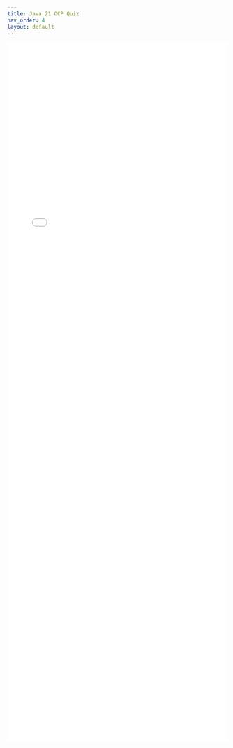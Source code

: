 ```yaml
---
title: Java 21 OCP Quiz
nav_order: 4
layout: default
---
```

<iframe 
  src="assets/quizzes/java21-quiz.html" 
  width="100%" 
  height="1600" 
  style="border:none; overflow:hidden;">
</iframe>